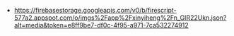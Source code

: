 - https://firebasestorage.googleapis.com/v0/b/firescript-577a2.appspot.com/o/imgs%2Fapp%2Fxinyiheng%2Fn_GIR22Ukn.json?alt=media&token=e8ff9be7-df0c-4f95-a971-7ca532274912
